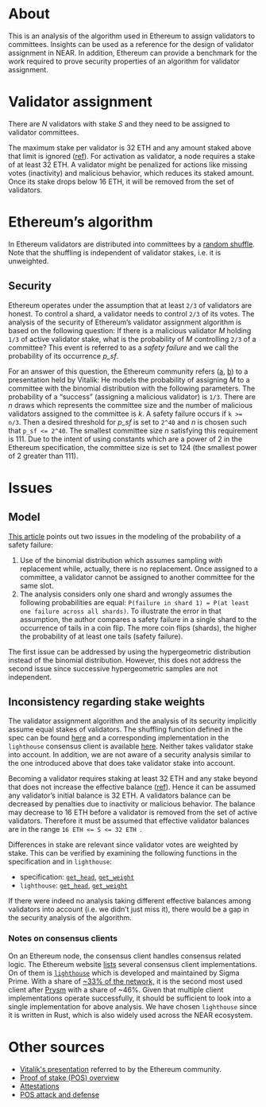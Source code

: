 # About

This is an analysis of the algorithm used in Ethereum to assign validators to committees. Insights can be used as a reference for the design of validator assignment in NEAR. In addition, Ethereum can provide a benchmark for the work required to prove security properties of an algorithm for validator assignment.

# Validator assignment

There are *N* validators with stake *S* and they need to be assigned to validator committees.

The maximum stake per validator is 32 ETH and any amount staked above that limit is ignored ([ref](https://launchpad.ethereum.org/en/faq)). For activation as validator, a node requires a stake of at least 32 ETH. A validator might be penalized for actions like missing votes (inactivity) and malicious behavior, which reduces its staked amount. Once its stake drops below 16 ETH, it will be removed from the set of validators.

# Ethereum’s algorithm

In Ethereum validators are distributed into committees by a [random shuffle](https://github.com/ethereum/consensus-specs/blob/dev/specs/phase0/beacon-chain.md#compute_committee). Note that the shuffling is independent of validator stakes, i.e. it is unweighted.

## Security

Ethereum operates under the assumption that at least `2/3` of validators are honest. To control a shard, a validator needs to control `2/3` of its votes. The analysis of the security of Ethereum’s validator assignment algorithm is based on the following question: If there is a malicious validator *M* holding `1/3` of active validator stake, what is the probability of *M* controlling `2/3` of a committee? This event is referred to as a *safety failure* and we call the probability of its occurrence *p_sf*.

For an answer of this question, the Ethereum community refers ([a](https://eth2book.info/capella/part2/building_blocks/committees/#target-committee-size), [b](https://medium.com/@chihchengliang/minimum-committee-size-explained-67047111fa20)) to a presentation held by Vitalik: He models the probability of assigning *M* to a committee with the binomial distribution with the following parameters. The probability of a “success” (assigning a malicious validator) is `1/3`. There are *n* draws which represents the committee size and the number of malicious validators assigned to the committee is *k*. A safety failure occurs if `k >= n/3`. Then a desired threshold for *p_sf* is set to `2^40` and *n* is chosen such that `p_sf <= 2^40`. The smallest committee size *n* satisfying this requirement is 111. Due to the intent of using constants which are a power of 2 in the Ethereum specification, the committee size is set to 124 (the smallest power of 2 greater than 111).

# Issues

## Model

[This article](https://medium.com/logos-network/sharding-how-many-shards-are-safe-bc361c487083) points out two issues in the modeling of the probability of a safety failure:

1. Use of the binomial distribution which assumes sampling _with_ replacement while, actually, there is no replacement. Once assigned to a committee, a validator cannot be assigned to another committee for the same slot.
2. The analysis considers only one shard and wrongly assumes the following probabilities are equal: `P(failure in shard 1) = P(at least one failure across all shards)`. To illustrate the error in that assumption, the author compares a safety failure in a single shard to the occurrence of tails in a coin flip. The more coin flips (shards), the higher the probability of at least one tails (safety failure).

The first issue can be addressed by using the hypergeometric distribution instead of the binomial distribution. However, this does not address the second issue since successive hypergeometric samples are not independent.

## Inconsistency regarding stake weights

The validator assignment algorithm and the analysis of its security implicitly assume equal stakes of validators. The shuffling function defined in the spec can be found [here](https://github.com/ethereum/consensus-specs/blob/dev/specs/phase0/beacon-chain.md#compute_committee) and a corresponding implementation in the `lighthouse` consensus client is available [here](https://github.com/ethereum/consensus-specs/blob/dev/specs/phase0/beacon-chain.md#compute_committee). Neither takes validator stake into account. In addition, we are not aware of a security analysis similar to the one introduced above that does take validator stake into account.

Becoming a validator requires staking at least 32 ETH and any stake beyond that does not increase the effective balance ([ref](https://launchpad.ethereum.org/en/faq)). Hence it can be assumed any validator’s initial balance is 32 ETH. A validators balance can be decreased by penalties due to inactivity or malicious behavior. The balance may decrease to 16 ETH before a validator is removed from the set of active validators. Therefore it must be assumed that effective validator balances are in the range `16 ETH <= S <= 32 ETH `.

Differences in stake are relevant since validator votes are weighted by stake. This can be verified by examining the following functions in the specification and in `lighthouse`:

- specification: [`get_head`](https://github.com/ethereum/consensus-specs/blob/dev/specs/phase0/fork-choice.md#get_head),  [`get_weight`](https://github.com/ethereum/consensus-specs/blob/dev/specs/phase0/fork-choice.md#get_weight)
- `lighthouse`: [`get_head`](https://github.com/sigp/lighthouse/blob/dfcb3363c757671eb19d5f8e519b4b94ac74677a/consensus/fork_choice/src/fork_choice.rs#L479-L530), [`get_weight`](https://github.com/sigp/lighthouse/blob/dfcb3363c757671eb19d5f8e519b4b94ac74677a/consensus/proto_array/src/proto_array_fork_choice.rs#L779-L786)


If there were indeed no analysis taking different effective balances among validators into account (i.e. we didn’t just miss it), there would be a gap in the security analysis of the algorithm.

### Notes on consensus clients

On an Ethereum node, the consensus client handles consensus related logic. The Ethereum website [lists](https://ethereum.org/en/developers/docs/nodes-and-clients/#consensus-clients) several consensus client implementations. On of them is [`lighthouse`](https://lighthouse.sigmaprime.io) which is developed and maintained by Sigma Prime. With a share of [~33% of the network,](https://clientdiversity.org/#distribution) it is the second most used client after [Prysm](https://prysmaticlabs.com) with a share of ~46%. Given that multiple client implementations operate successfully, it should be sufficient to look into a single implementation for above analysis. We have chosen `lighthouse` since it is written in Rust, which is also widely used across the NEAR ecosystem.

# Other sources

- [Vitalik's presentation](https://web.archive.org/web/20190504131341/https://vitalik.ca/files/Ithaca201807_Sharding.pdf) referred to by the Ethereum community.
- [Proof of stake (POS) overview](https://ethereum.org/en/developers/docs/consensus-mechanisms/pos)
- [Attestations](https://ethereum.org/en/developers/docs/consensus-mechanisms/pos/attestations/)
- [POS attack and defense](https://ethereum.org/en/developers/docs/consensus-mechanisms/pos/attack-and-defense)


